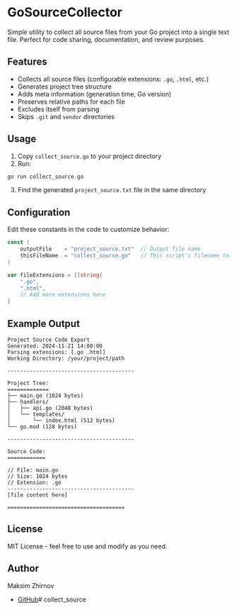 # GoSourceCollector

Simple utility to collect all source files from your Go project into a single text file. Perfect for code sharing, documentation, and review purposes.

## Features

- Collects all source files (configurable extensions: `.go`, `.html`, etc.)
- Generates project tree structure
- Adds meta information (generation time, Go version)
- Preserves relative paths for each file
- Excludes itself from parsing
- Skips `.git` and `vendor` directories

## Usage

1. Copy `collect_source.go` to your project directory
2. Run:

```bash
go run collect_source.go
```

3. Find the generated `project_source.txt` file in the same directory

## Configuration

Edit these constants in the code to customize behavior:

```go
const (
    outputFile    = "project_source.txt"  // Output file name
    thisFileName  = "collect_source.go"   // This script's filename to exclude
)

var fileExtensions = []string{
    ".go",
    ".html",
    // Add more extensions here
}
```

## Example Output

```
Project Source Code Export
Generated: 2024-11-21 14:00:00
Parsing extensions: [.go .html]
Working Directory: /your/project/path

----------------------------------------

Project Tree:
=============
├── main.go (1024 bytes)
├── handlers/
│   ├── api.go (2048 bytes)
│   └── templates/
│       └── index.html (512 bytes)
└── go.mod (128 bytes)

----------------------------------------

Source Code:
============

// File: main.go
// Size: 1024 bytes
// Extension: .go
----------------------------------------
[file content here]

=====================================
```

## License

MIT License - feel free to use and modify as you need.

## Author

Maksim Zhirnov
- [GitHub](https://github.com/maxzhirnov)# collect_source
